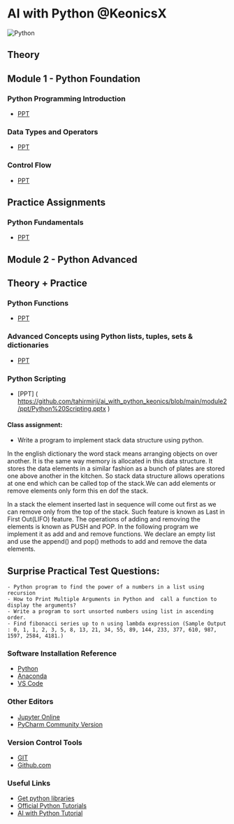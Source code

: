 # AI with Python @KeonicsX
![Python](https://lifewithdata.com/wp-content/uploads/2022/03/python_logo-8.png)

## Theory
## Module 1 - Python Foundation

### Python Programming Introduction
- [PPT](https://github.com/tahirmirji/ai_with_python_keonics/blob/main/Notes/Python_Fundamentals_01_Python_Fundamentals.pdf)

### Data Types and Operators
- [PPT](https://github.com/tahirmirji/ai_with_python_keonics/blob/main/Notes/Python_Fundamentals_01_Data_Types_and_Operators.pdf)

### Control Flow
- [PPT](https://github.com/tahirmirji/ai_with_python_keonics/blob/main/Notes/Python_Fundamentals_01_Control%20Flows.pdf)


## Practice Assignments
### Python Fundamentals
- [PPT](https://github.com/tahirmirji/ai_with_python_keonics/blob/main/Assignment/Assignment%20Python%20Fundamentals.pdf)

## Module 2 - Python Advanced

## Theory + Practice 
### Python Functions
- [PPT](https://github.com/tahirmirji/ai_with_python_keonics/blob/main/module2/ppt/Functions.pptx)

### Advanced Concepts using Python lists, tuples, sets & dictionaries
- [PPT](https://github.com/tahirmirji/ai_with_python_keonics/blob/main/module2/ppt/Advanced%20Concepts%20Using%20Datastructures.pptx)

### Python Scripting
- [PPT]
( https://github.com/tahirmirji/ai_with_python_keonics/blob/main/module2/ppt/Python%20Scripting.pptx )

#### Class assignment:
- Write a program to implement stack data structure using python.

In the english dictionary the word stack means arranging objects on over another. It is the same way memory is allocated in this data structure. It stores the data elements in a similar fashion as a bunch of plates are stored one above another in the kitchen. So stack data structure allows operations at one end which can be called top of the stack.We can add elements or remove elements only form this en dof the stack. 

In a stack the element inserted last in sequence will come out first as we can remove only from the top of the stack. Such feature is known as Last in First Out(LIFO) feature. The operations of adding and removing the elements is known as PUSH and POP. In the following program we implement it as add and and remove functions. We declare an empty list and use the append() and pop() methods to add and remove the data elements. 


## Surprise Practical Test Questions:
    - Python program to find the power of a numbers in a list using recursion
    - How to Print Multiple Arguments in Python and  call a function to display the arguments?
    - Write a program to sort unsorted numbers using list in ascending order.
    - Find fibonacci series up to n using lambda expression (Sample Output : 0, 1, 1, 2, 3, 5, 8, 13, 21, 34, 55, 89, 144, 233, 377, 610, 987, 1597, 2584, 4181.)


### Software Installation Reference

- [Python](https://www.python.org/downloads/windows/)
- [Anaconda](https://www.anaconda.com/)
- [VS Code](https://code.visualstudio.com/download)

### Other Editors
- [Jupyter Online](https://jupyter.org/try-jupyter/lab/)
- [PyCharm Community Version](https://www.jetbrains.com/pycharm/download/#section=windows)

### Version Control Tools 
- [GIT](https://git-scm.com/download/win)
- [Github.com](https://github.com/)

### Useful Links
- [Get python libraries](https://pypi.org/)
- [Official Python Tutorials](https://docs.python.org/3/tutorial/index.html)
- [AI with Python Tutorial](https://www.tutorialspoint.com/artificial_intelligence_with_python/index.htm)


